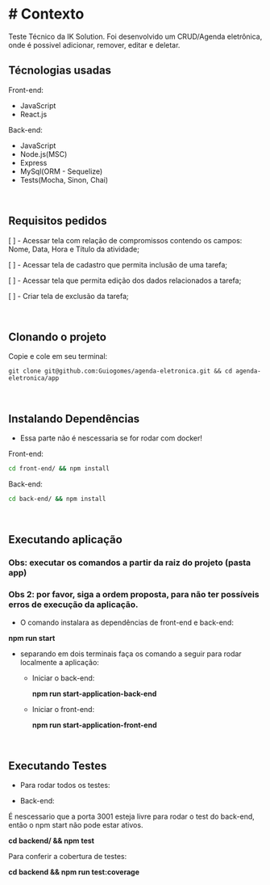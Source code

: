 # # Contexto
Teste Técnico da IK Solution. Foi desenvolvido um CRUD/Agenda eletrônica, onde é possivel adicionar, remover, editar e deletar.

## Técnologias usadas

Front-end:
  - JavaScript
  - React.js

Back-end:
  - JavaScript
  - Node.js(MSC)
  - Express
  - MySql(ORM - Sequelize)
  - Tests(Mocha, Sinon, Chai)

<br>

## Requisitos pedidos

[ ] - Acessar tela com relação de compromissos contendo os campos: Nome, Data, Hora e Título da atividade;

[ ] - Acessar tela de cadastro que permita inclusão de uma tarefa;

[ ] - Acessar tela que permita edição dos dados relacionados a tarefa;

[ ] - Criar tela de exclusão da tarefa;

<br>

## Clonando o projeto

Copie e cole em seu terminal:

```
git clone git@github.com:Guiogomes/agenda-eletronica.git && cd agenda-eletronica/app
```

<br>

## Instalando Dependências
  - Essa parte não é nescessaria se for rodar com docker!

Front-end:
```bash
cd front-end/ && npm install
``` 

Back-end:
```bash
cd back-end/ && npm install
``` 

<br>

## Executando aplicação
### Obs: executar os comandos a partir da raiz do projeto (pasta app)
### Obs 2: por favor, siga a ordem proposta, para não ter possíveis erros de execução da aplicação.

  - O comando instalara as dependências de front-end e back-end:

  **npm run start** 

  - separando em dois terminais faça os comando a seguir para rodar localmente a aplicação:
    - Iniciar o back-end:

      **npm run start-application-back-end**
    
    - Iniciar o front-end:

      **npm run start-application-front-end**
<br>


## Executando Testes

* Para rodar todos os testes:

 - Back-end:

  É nescessario que a porta 3001 esteja livre para rodar o test do back-end, então o npm start não pode estar ativos. 
  
  **cd backend/ && npm test**

  Para conferir a cobertura de testes:

  **cd backend && npm run test:coverage**
  